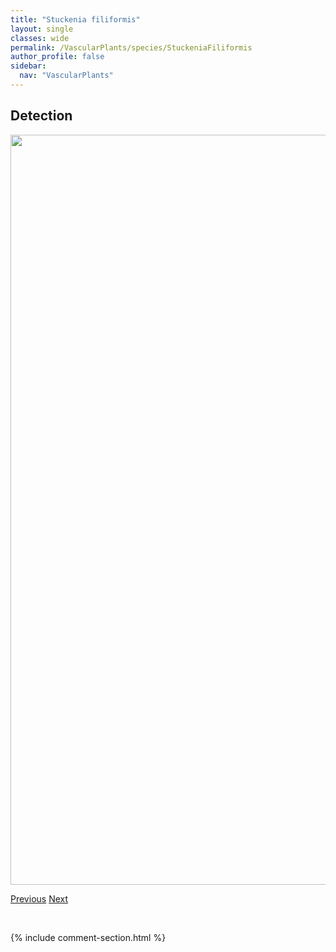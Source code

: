 ```yaml
---
title: "Stuckenia filiformis"
layout: single
classes: wide
permalink: /VascularPlants/species/StuckeniaFiliformis
author_profile: false
sidebar:
  nav: "VascularPlants"
---
```


<h2>Detection</h2>

<a href="https://drive.google.com/uc?export=view&id=1cRj7d5Eq6NOoMx1-DrHWtwgr67X1d0sV">
<img src="https://drive.google.com/uc?export=view&id=1cRj7d5Eq6NOoMx1-DrHWtwgr67X1d0sV" height = "1200" width = "800">
</a>


<a href="/DevelopmentWebsite/VascularPlants/species/StreptopusAmplexifolius" class="pagination--pager" title="Clasping Leaved Twisted Stalk">Previous</a> <a href="/DevelopmentWebsite/VascularPlants/species/StuckeniaPectinata" class="pagination--pager" title="Stuckenia pectinata">Next</a>

<p>&nbsp;</p>

{% include comment-section.html %}
